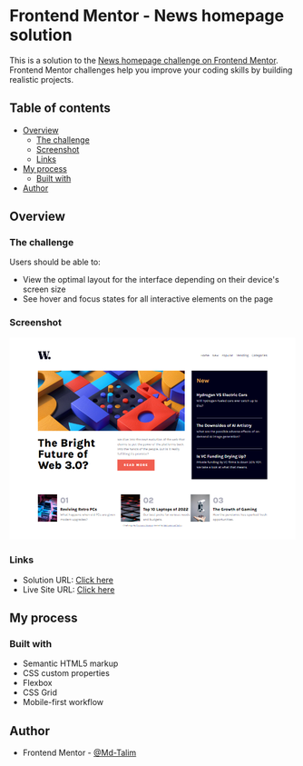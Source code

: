 # Frontend Mentor - News homepage solution

This is a solution to the [News homepage challenge on Frontend Mentor](https://www.frontendmentor.io/challenges/news-homepage-H6SWTa1MFl). Frontend Mentor challenges help you improve your coding skills by building realistic projects.

## Table of contents

- [Overview](#overview)
  - [The challenge](#the-challenge)
  - [Screenshot](#screenshot)
  - [Links](#links)
- [My process](#my-process)
  - [Built with](#built-with)
- [Author](#author)

## Overview

### The challenge

Users should be able to:

- View the optimal layout for the interface depending on their device's screen size
- See hover and focus states for all interactive elements on the page

### Screenshot

![](./screenshot.jpg)

### Links

- Solution URL: [Click here](https://www.frontendmentor.io/solutions/news-homepage-X0VFNqGR80)
- Live Site URL: [Click here](https://md-talim.github.io/News-homepage-solution/)

## My process

### Built with

- Semantic HTML5 markup
- CSS custom properties
- Flexbox
- CSS Grid
- Mobile-first workflow

## Author

- Frontend Mentor - [@Md-Talim](https://www.frontendmentor.io/profile/Md-Talim)

